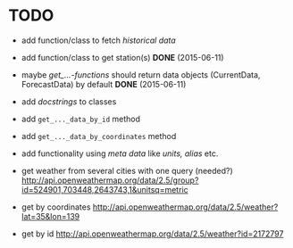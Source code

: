 # TODO
+ add function/class to fetch *historical data*
+ add function/class to get station(s) **DONE** (2015-06-11)
+ maybe *get_...-functions* should return data objects
	(CurrentData, ForecastData) by default **DONE** (2015-06-11)
+ add *docstrings* to classes
+ add `get_..._data_by_id` method
+ add `get_..._data_by_coordinates` method
+ add functionality using *meta data* like *units, alias* etc.

+ get weather from several cities with one query (needed?)
http://api.openweathermap.org/data/2.5/group?id=524901,703448,2643743,1&unitsq=metric

+ get by coordinates
http://api.openweathermap.org/data/2.5/weather?lat=35&lon=139

+ get by id
http://api.openweathermap.org/data/2.5/weather?id=2172797
